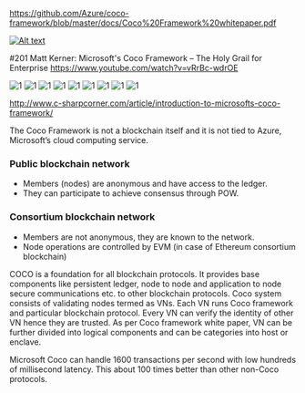 https://github.com/Azure/coco-framework/blob/master/docs/Coco%20Framework%20whitepaper.pdf


[![Alt text](https://img.youtube.com/vi/VID/0.jpg)](https://www.youtube.com/watch?v=8s6JMmGJ-dY)


#201 Matt Kerner: Microsoft's Coco Framework – The Holy Grail for Enterprise
https://www.youtube.com/watch?v=vRrBc-wdrOE


![1](https://cdn.ethnews.com/images/content/Coco.GIF-08-10-2017.gif)
![1](http://csharpcorner.mindcrackerinc.netdna-cdn.com/article/introduction-to-coco-framework-by-microsoft-for-blockchain-applications/Images/COCOFrameworkBlockDig_3.gif)
![1](http://csharpcorner.mindcrackerinc.netdna-cdn.com/article/introduction-to-coco-framework-by-microsoft-for-blockchain-applications/Images/COCO%20architecture.gif)
![1](http://csharpcorner.mindcrackerinc.netdna-cdn.com/article/introduction-to-coco-framework-by-microsoft-for-blockchain-applications/Images/Coco%20actor.gif)
![1](http://csharpcorner.mindcrackerinc.netdna-cdn.com/article/introduction-to-microsofts-coco-framework/Images/Bootstrapping%20a%20VN.gif)
![1](https://www.nextbigfuture.com/wp-content/uploads/2017/08/3b7d6c62562b0bcf3f6ea280710199ec-1024x442.png)
![1](https://www.nextbigfuture.com/wp-content/uploads/2017/08/291309451610b27345e95b67f0fdf9b3-1024x570.png)
![1](https://www.nextbigfuture.com/wp-content/uploads/2017/08/515f7138e65a4cc917b82b1aedec50d3-1024x589.png)
![1](https://www.nextbigfuture.com/wp-content/uploads/2017/08/515f7138e65a4cc917b82b1aedec50d3-730x430.png)


http://www.c-sharpcorner.com/article/introduction-to-microsofts-coco-framework/

The Coco Framework is not a blockchain itself and it is not tied to Azure, Microsoft’s cloud computing service.

### Public blockchain network
* Members (nodes) are anonymous and have access to the ledger.
* They can participate to achieve consensus through POW.

### Consortium blockchain network
* Members are not anonymous, they are known to the network.
* Node operations are controlled by EVM (in case of Ethereum consortium blockchain)


COCO is a foundation for all blockchain protocols. It provides base components like persistent ledger, node to node and application to node secure communications etc. to other blockchain protocols.
Coco system consists of validating nodes termed as VNs. Each VN runs Coco framework and particular blockchain protocol. Every VN can verify the identity of other VN hence they are trusted. As per Coco framework white paper, VN can be further divided into logical components and can be categories into host or enclave.

Microsoft Coco can handle 1600 transactions per second with low hundreds of millisecond latency. This about 100 times better than other non-Coco protocols.
